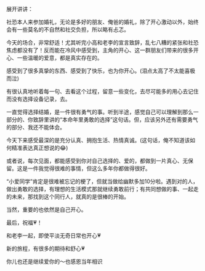 展开讲讲：

社恐本人来参加婚礼，无论是多好的朋友、俺爸的婚礼，除了开心激动以外，始终会有一些莫名的不自然和社交负担，所以略有忐忑。

今天的场合，非常舒适！尤其听完小高和老李的宣言致辞，乱七八糟的紧张和社恐焦虑都没有了！反而能在冷风中感受到，主角的开心、这一群朋友们带来的很多开心、一些温暖的爱意，都是真实存在的。

感受到了很多真挚的东西、感受到了快乐，也为你开心。(泪点太高了不太能喜极而泣)

有很认真地听着每一句、去看这个过程，留意一些变化，去尽可能多的用心去记住而没有选择设备记录，去。

一直觉得选择结婚，是一件很有勇气的事。听到半途，感觉自己可以理解到那么一部分的、你致辞里讲的“本命年里勇敢的选择”这句话。但，应该另外还有需要勇气的部分、我还不能体会。

今天下来感受最深的是充分认真、拥抱生活、热情真诚。(这句话，俺不知道该如何精准表达真正想说的😂)

或者说，每次见面，都能感受到你对自己选择的、爱的，都做到一片真心、无保留。这是一件我觉得很难的事情，但这么多年你都做得很好。

“小爱同学”肯定是很难被忘记的梗了，但就当做给幽默多加10分啦。遇到对的人，做出勇敢的选择，有理想的生活模式那就继续勇敢前行；有共同想做的事、一起走的未来，那找到这个同行人，就真的是很棒的开始。

当然，重要的也依然是自己开心。

最后，祝福💗！

和老李一起，即使平淡无奇日常也开心💗

新的旅程，有很多的期待和舒心💗

你儿也还是继续爱你的～也感恩当年相识